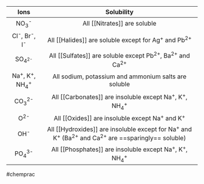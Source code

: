 
|                           Ions                            |                                                                  Solubility                                                                  |
|:---------------------------------------------------------:|:--------------------------------------------------------------------------------------------------------------------------------------------:|
|                NO<sub>3</sub><sup>-</sup>                 |                                                         All [[Nitrates]] are soluble                                                         |
|       Cl<sup>-</sup>, Br<sup>-</sup>, I<sup>-</sup>       |                                  All [[Halides]] are soluble except for Ag<sup>+</sup> and Pb<sup>2+</sup>                                   |
|                SO<sub>4</sup><sup>2-</sup>                |                           All [[Sulfates]] are soluble except Pb<sup>2+</sup>, Ba<sup>2+</sup> and Ca<sup>2+</sup>                           |
| Na<sup>+</sup>, K<sup>+</sup>, NH<sub>4</sub><sup>+</sup> |                                             All sodium, potassium and ammonium salts are soluble                                             |
|                CO<sub>3</sub><sup>2-</sup>                |                      All [[Carbonates]] are insoluble except Na<sup>+</sup>, K<sup>+</sup>, NH<sub>4</sub><sup>+</sup>                       |
|                      O<sup>2-</sup>                       |                                     All [[Oxides]] are insoluble except Na<sup>+</sup> and K<sup>+</sup>                                     |
|                      OH<sup>-</sup>                       | All [[Hydroxides]] are insoluble except for Na<sup>+</sup> and K<sup>+</sup> (Ba<sup>2+</sup> and Ca<sup>2+</sup> are ==sparingly== soluble) |
|                       PO<sub>4</sub><sup>3-</sup>                                    |     All [[Phosphates]] are insoluble except Na<sup>+</sup>, K<sup>+</sup>, NH<sub>4</sub><sup>+</sup>                                                                                                                                         |
#chemprac 